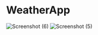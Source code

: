 ﻿# WeatherApp
![Screenshot (6)](https://github.com/user-attachments/assets/69719d56-24f8-484b-928a-3a31e7b75e9e)
![Screenshot (5)](https://github.com/user-attachments/assets/6a65b978-e418-40ee-b90f-8c6af967c463)

